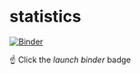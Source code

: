 # statistics

[![Binder](https://mybinder.org/badge_logo.svg)](https://mybinder.org/v2/gh/dummystats/stats/master?urlpath=rstudio)

:point_up: Click the *launch binder* badge
